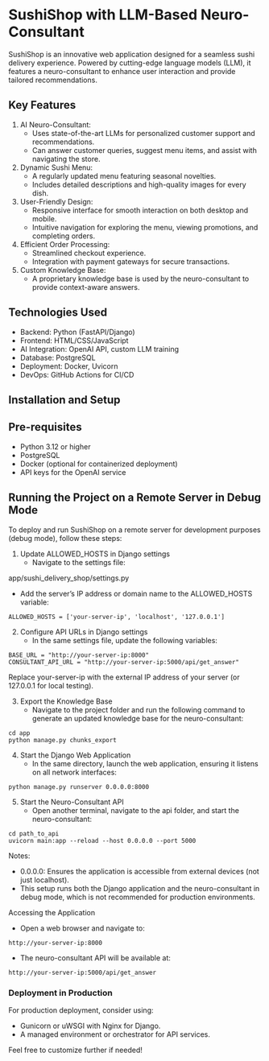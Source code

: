 # SushiShop with LLM-Based Neuro-Consultant

SushiShop is an innovative web application designed for a seamless sushi delivery experience. Powered by cutting-edge language models (LLM), it features a neuro-consultant to enhance user interaction and provide tailored recommendations.

## Key Features

1.	AI Neuro-Consultant:
    *	Uses state-of-the-art LLMs for personalized customer support and recommendations.
    *	Can answer customer queries, suggest menu items, and assist with navigating the store.
2.	Dynamic Sushi Menu:
    *	A regularly updated menu featuring seasonal novelties.
    *	Includes detailed descriptions and high-quality images for every dish.
3.	User-Friendly Design:
    *	Responsive interface for smooth interaction on both desktop and mobile.
    *	Intuitive navigation for exploring the menu, viewing promotions, and completing orders.
4.	Efficient Order Processing:
    *	Streamlined checkout experience.
    *	Integration with payment gateways for secure transactions.
5.	Custom Knowledge Base:
    *	A proprietary knowledge base is used by the neuro-consultant to provide context-aware answers.

## Technologies Used

*	Backend: Python (FastAPI/Django)
*	Frontend: HTML/CSS/JavaScript
*	AI Integration: OpenAI API, custom LLM training
*	Database: PostgreSQL
*	Deployment: Docker, Uvicorn
*	DevOps: GitHub Actions for CI/CD

## Installation and Setup

## Pre-requisites

*	Python 3.12 or higher
*	PostgreSQL
*	Docker (optional for containerized deployment)
*	API keys for the OpenAI service

## Running the Project on a Remote Server in Debug Mode

To deploy and run SushiShop on a remote server for development purposes (debug mode), follow these steps:

1. Update ALLOWED_HOSTS in Django settings
   *	Navigate to the settings file:

app/sushi_delivery_shop/settings.py

*	Add the server’s IP address or domain name to the ALLOWED_HOSTS variable:

```
ALLOWED_HOSTS = ['your-server-ip', 'localhost', '127.0.0.1']
```

2. Configure API URLs in Django settings
   *	In the same settings file, update the following variables:

```
BASE_URL = "http://your-server-ip:8000"
CONSULTANT_API_URL = "http://your-server-ip:5000/api/get_answer"
```

Replace your-server-ip with the external IP address of your server (or 127.0.0.1 for local testing).

3. Export the Knowledge Base
   *	Navigate to the project folder and run the following command to generate an updated knowledge base for the neuro-consultant:

```
cd app
python manage.py chunks_export
```

4. Start the Django Web Application
   *	In the same directory, launch the web application, ensuring it listens on all network interfaces:

```
python manage.py runserver 0.0.0.0:8000
```

5. Start the Neuro-Consultant API
   *	Open another terminal, navigate to the api folder, and start the neuro-consultant:

```
cd path_to_api
uvicorn main:app --reload --host 0.0.0.0 --port 5000
```

Notes:   
*	0.0.0.0: Ensures the application is accessible from external devices (not just localhost).
*	This setup runs both the Django application and the neuro-consultant in debug mode, which is not recommended for production environments.

Accessing the Application   
*	Open a web browser and navigate to:

`http://your-server-ip:8000`

*	The neuro-consultant API will be available at:

`http://your-server-ip:5000/api/get_answer`

### Deployment in Production

For production deployment, consider using:
*	Gunicorn or uWSGI with Nginx for Django.
*	A managed environment or orchestrator for API services.

Feel free to customize further if needed!
